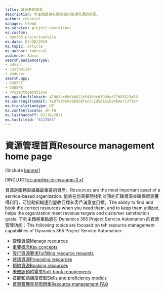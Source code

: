 ```yaml
---
title: 資源管理首頁
description: 本主題提供有關您如何管理資源的資訊。
author: ruhercul
manager: kfend
ms.service: project-operations
ms.custom:
- dyn365-projectservice
ms.date: 03/28/2019
ms.topic: article
ms.author: ruhercul
audience: Admin
search.audienceType:
- admin
- customizer
- enduser
search.app:
- D365CE
- D365PS
- ProjectOperations
ms.openlocfilehash: 47d8fcc8b648921df43b9c03999ed27d85823a98
ms.sourcegitcommit: 418fa1fe9d605b8faccc2d5dee1b04b4e753f194
ms.translationtype: HT
ms.contentlocale: zh-TW
ms.lasthandoff: 02/10/2021
ms.locfileid: "5147553"
---
```

# <a name="resource-management-home-page"></a><span data-ttu-id="c0b3d-103">資源管理首頁</span><span class="sxs-lookup"><span data-stu-id="c0b3d-103">Resource management home page</span></span>

[!include [banner](../includes/psa-now-project-operations.md)]

[!INCLUDE[cc-applies-to-psa-app-3.x](../includes/cc-applies-to-psa-app-3x.md)]

<span data-ttu-id="c0b3d-104">資源是服務型組織最重要的資產。</span><span class="sxs-lookup"><span data-stu-id="c0b3d-104">Resources are the most important asset of a service-based organization.</span></span> <span data-ttu-id="c0b3d-105">能夠在您需要時找到並預約正確資源並確保資源獲得利用，可協助組織達到營收目標和客戶滿意度目標。</span><span class="sxs-lookup"><span data-stu-id="c0b3d-105">The ability to find and book the correct resources when you need them, and to keep them utilized, helps the organization meet revenue targets and customer satisfaction goals.</span></span> <span data-ttu-id="c0b3d-106">下列主題將重點放在 Dynamics 365 Project Service Automation 的資源管理功能：</span><span class="sxs-lookup"><span data-stu-id="c0b3d-106">The following topics are focused on teh resource management capabilities of Dynamics 365 Project Service Automation:</span></span>

- [<span data-ttu-id="c0b3d-107">管理資源</span><span class="sxs-lookup"><span data-stu-id="c0b3d-107">Manage resources</span></span>](manage-resources.md)
- [<span data-ttu-id="c0b3d-108">重要概念</span><span class="sxs-lookup"><span data-stu-id="c0b3d-108">Key concepts</span></span>](reports-key-concepts.md)
- [<span data-ttu-id="c0b3d-109">履行資源要求</span><span class="sxs-lookup"><span data-stu-id="c0b3d-109">Fulfilling resource requests</span></span>](resource-management-fulfill-requests.md)
- [<span data-ttu-id="c0b3d-110">建議資源</span><span class="sxs-lookup"><span data-stu-id="c0b3d-110">Proposing resources</span></span>](resource-management-propose-resources.md)
- [<span data-ttu-id="c0b3d-111">預約資源</span><span class="sxs-lookup"><span data-stu-id="c0b3d-111">Booking resources</span></span>](resource-management-book-resources-scheduleboard.md)
- [<span data-ttu-id="c0b3d-112">未確認預約需求</span><span class="sxs-lookup"><span data-stu-id="c0b3d-112">Soft-book requirements</span></span>](resource-management-softbook-requirements.md)
- [<span data-ttu-id="c0b3d-113">技能和熟練度模型</span><span class="sxs-lookup"><span data-stu-id="c0b3d-113">Skills and proficiency models</span></span>](resource-management-skills-proficiency.md)
- [<span data-ttu-id="c0b3d-114">資源管理常見問題集</span><span class="sxs-lookup"><span data-stu-id="c0b3d-114">Resource management FAQ</span></span>](resource-management-faq.md)
